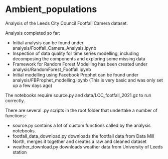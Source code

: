 # Ambient_populations

Analysis of the Leeds City Council Footfall Camera dataset.

Analysis completed so far:

- Initial analysis can be found under analysis/Footfall_Camera_Analysis.ipynb
- Inspection of data quality for time series modelling, including decomposing the components and exploring some missing data
- Framework for Random Forest Modelling has been created under analysis/RandomForest_Footfall.ipynb
- Initial modelling using Facebook Prophet can be found under analysis/FBProphet_modelling.ipynb (This is very basic and was only set up a few days ago)

The notebooks require source.py and data/LCC_footfall_2021.gz to run correctly.

There are several .py scripts in the root folder that undertake a number of functions:

- source.py contains a lot of custom functions called by the analysis notebooks.
- footfall_data_download.py downloads the footfall data from Data Mill North, merges it together and creates a raw and cleaned dataset
- weather_download.py downloads weather data from University of Leeds station
